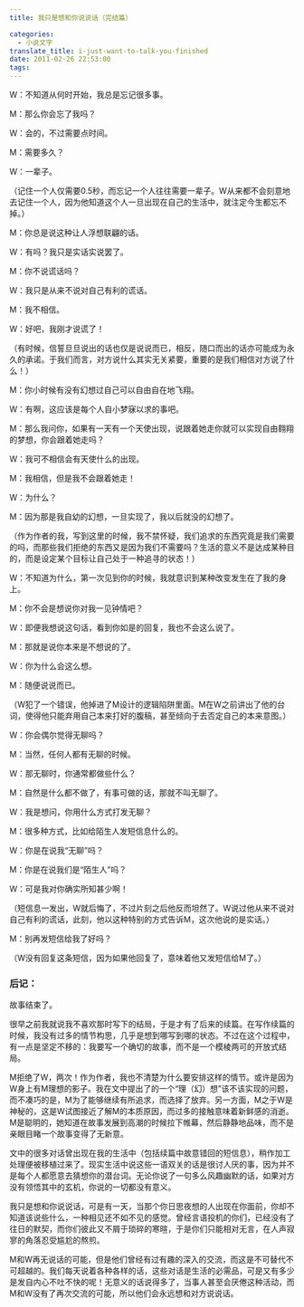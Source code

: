 ```yaml
---
title: 我只是想和你说说话（完结篇）

categories:
  - 小说文字
translate_title: i-just-want-to-talk-you-finished
date: 2011-02-26 22:53:00
tags:
---
```


W：不知道从何时开始，我总是忘记很多事。

M：那么你会忘了我吗？

W：会的，不过需要点时间。

M：需要多久？

W：一辈子。

（记住一个人仅需要0.5秒，而忘记一个人往往需要一辈子。W从来都不会刻意地去记住一个人，因为他知道这个人一旦出现在自己的生活中，就注定今生都忘不掉。）

M：你总是说这种让人浮想联翩的话。

W：有吗？我只是实话实说罢了。

M：你不说谎话吗？

W：我只是从来不说对自己有利的谎话。

M：我不相信。

W：好吧，我刚才说谎了！

（有时候，信誓旦旦说出的话也仅是说说而已，相反，随口而出的话亦可能成为永久的承诺。于我们而言，对方说什么其实无关紧要，重要的是我们相信对方说了什么！）

M：你小时候有没有幻想过自己可以自由自在地飞翔。

W：有啊，这应该是每个人自小梦寐以求的事吧。

M：那么我问你，如果有一天有一个天使出现，说跟着她走你就可以实现自由翱翔的梦想，你会跟着她走吗？

W：我可不相信会有天使什么的出现。

M：我相信，但是我不会跟着她走！

W：为什么？

M：因为那是我自幼的幻想，一旦实现了，我以后就没的幻想了。

（作为作者的我，写到这里的时候，我不禁怀疑，我们追求的东西究竟是我们需要的吗，而那些我们拒绝的东西又是因为我们不需要吗？生活的意义不是达成某种目的，而是设定某个目标让自己处于一种追寻的状态！）

W：不知道为什么，第一次见到你的时候，我就意识到某种改变发生在了我的身上。

M：你不会是想说你对我一见钟情吧？

W：即便我想说这句话，看到你如是的回复，我也不会这么说了。

M：那就是说你本来是不想说的了。

W：你为什么会这么想。

M：随便说说而已。

（W犯了一个错误，他掉进了M设计的逻辑陷阱里面。M在W之前讲出了他的台词，使得他只能弃用自己本来打好的腹稿，甚至倾向于去否定自己的本来意图。）

W：你会偶尔觉得无聊吗？

M：当然，任何人都有无聊的时候。

W：那无聊时，你通常都做些什么？

M：自然是什么都不做了，有事可做的话，那就不叫无聊了。

W：我是想问，你用什么方式打发无聊？

M：很多种方式，比如给陌生人发短信息什么的。

W：你是在说我“无聊”吗？

M：你是在说我们是“陌生人”吗？

W：可是我对你确实所知甚少啊！

（短信息一发出，W就后悔了，不过片刻之后他反而坦然了。W说过他从来不说对自己有利的谎话，此刻，他以这种特别的方式告诉M，这次他说的是实话。）

M：别再发短信给我了好吗？

（W没有回复这条短信，因为如果他回复了，意味着他又发短信给M了。）

### 后记：

故事结束了。

很早之前我就说我不喜欢那时写下的结局，于是才有了后来的续篇。在写作续篇的时候，我没有过多的情节构思，几乎是想到哪写到哪的状态。不过在这个过程中，有一点是坚定不移的：我要写一个确切的故事，而不是一个模棱两可的开放式结局。

M拒绝了W，两次！作为作者，我也不清楚为什么要安排这样的情节。或许是因为W身上有M理想的影子。我在文中提出了的一个“理（幻）想”该不该实现的问题，而不凑巧的是，M为了能够继续有所追求，而选择了放弃。另一方面，M之于W是神秘的，这是W试图接近了解M的本质原因，而过多的接触意味着新鲜感的消逝。M是聪明的，她知道在故事发展到高潮的时候拉下帷幕，然后静静地品味，而不是亲眼目睹一个故事变得了无新意。

文中的很多对话曾出现在我的生活中（包括续篇中故意错回的短信息），稍作加工处理便被移植过来了。现实生活中说这些一语双关的话是很讨人厌的事，因为并不是每个人都愿意去猜想你的潜台词。无论你说了一句多么风趣幽默的话，如果对方没有领悟其中的玄机，你说的一切都没有意义。

我只是想和你说说话，可是有一天，当那个你日思夜想的人出现在你面前，你却不知道该说些什么，一种相见还不如不见的感觉。曾经言语投机的你们，已经没有了往日的默契，而你们彼此又不屑于琐碎的寒暄，于是你们只能相对无言，在人声寂寥的角落忍受尴尬的熬煎。

M和W再无说话的可能，但是他们曾经有过有趣的深入的交流，而这是不可替代不可超越的。我们每天说着各种各样的话，这些对话是生活的必需品，可是又有多少是发自内心不吐不快的呢！无意义的话说得多了，当事人甚至会厌倦这种活动，而M和W没有了再次交流的可能，所以他们会永远想和对方说说话。